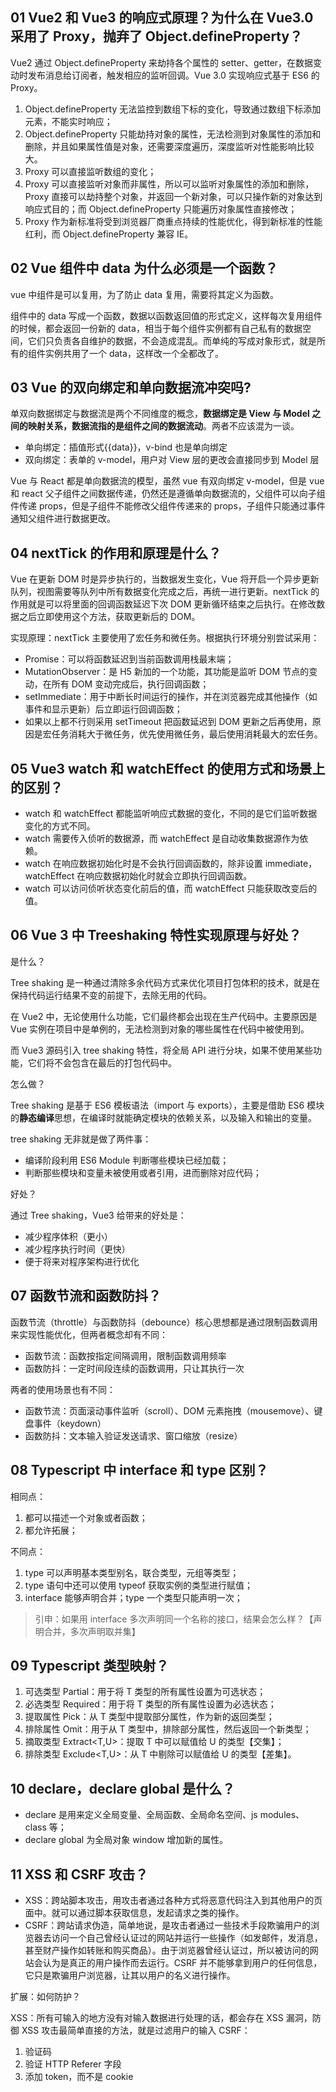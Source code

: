 ## 01 Vue2 和 Vue3 的响应式原理？为什么在 Vue3.0 采用了 Proxy，抛弃了 Object.defineProperty？

Vue2 通过 Object.defineProperty 来劫持各个属性的 setter、getter，在数据变动时发布消息给订阅者，触发相应的监听回调。Vue 3.0 实现响应式基于 ES6 的 Proxy。

1. Object.defineProperty 无法监控到数组下标的变化，导致通过数组下标添加元素，不能实时响应；
2. Object.defineProperty 只能劫持对象的属性，无法检测到对象属性的添加和删除，并且如果属性值是对象，还需要深度遍历，深度监听对性能影响比较大。
3. Proxy 可以直接监听数组的变化；
4. Proxy 可以直接监听对象而非属性，所以可以监听对象属性的添加和删除，Proxy 直接可以劫持整个对象，并返回一个新对象，可以只操作新的对象达到响应式目的；而 Object.defineProperty 只能遍历对象属性直接修改；
5. Proxy 作为新标准将受到浏览器厂商重点持续的性能优化，得到新标准的性能红利，而 Object.defineProperty 兼容 IE。

## 02 Vue 组件中 data 为什么必须是一个函数？

vue 中组件是可以复用，为了防止 data 复用，需要将其定义为函数。

组件中的 data 写成一个函数，数据以函数返回值的形式定义，这样每次复用组件的时候，都会返回一份新的 data，相当于每个组件实例都有自己私有的数据空间，它们只负责各自维护的数据，不会造成混乱。而单纯的写成对象形式，就是所有的组件实例共用了一个 data，这样改一个全都改了。

## 03 Vue 的双向绑定和单向数据流冲突吗?

单双向数据绑定与数据流是两个不同维度的概念，**数据绑定是 View 与 Model 之间的映射关系，数据流指的是组件之间的数据流动**。两者不应该混为一谈。

- 单向绑定：插值形式{{data}}，v-bind 也是单向绑定
- 双向绑定：表单的 v-model，用户对 View 层的更改会直接同步到 Model 层

Vue 与 React 都是单向数据流的模型，虽然 vue 有双向绑定 v-model，但是 vue 和 react 父子组件之间数据传递，仍然还是遵循单向数据流的，父组件可以向子组件传递 props，但是子组件不能修改父组件传递来的 props，子组件只能通过事件通知父组件进行数据更改。

## 04 nextTick 的作用和原理是什么？

Vue 在更新 DOM 时是异步执行的，当数据发生变化，Vue 将开启一个异步更新队列，视图需要等队列中所有数据变化完成之后，再统一进行更新。nextTick 的作用就是可以将里面的回调函数延迟下次 DOM 更新循环结束之后执行。在修改数据之后立即使用这个方法，获取更新后的 DOM。

实现原理：nextTick 主要使用了宏任务和微任务。根据执行环境分别尝试采用：

- Promise：可以将函数延迟到当前函数调用栈最末端；
- MutationObserver：是 H5 新加的一个功能，其功能是监听 DOM 节点的变动，在所有 DOM 变动完成后，执行回调函数；
- setImmediate：用于中断长时间运行的操作，并在浏览器完成其他操作（如事件和显示更新）后立即运行回调函数；
- 如果以上都不行则采用 setTimeout 把函数延迟到 DOM 更新之后再使用，原因是宏任务消耗大于微任务，优先使用微任务，最后使用消耗最大的宏任务。

## 05 Vue3 watch 和 watchEffect 的使用方式和场景上的区别？

- watch 和 watchEffect 都能监听响应式数据的变化，不同的是它们监听数据变化的方式不同。
- watch 需要传入侦听的数据源，而 watchEffect 是自动收集数据源作为依赖。
- watch 在响应数据初始化时是不会执行回调函数的，除非设置 immediate，watchEffect 在响应数据初始化时就会立即执行回调函数。
- watch 可以访问侦听状态变化前后的值，而 watchEffect 只能获取改变后的值。

## 06 Vue 3 中 Treeshaking 特性实现原理与好处？

是什么？

Tree shaking 是一种通过清除多余代码方式来优化项目打包体积的技术，就是在保持代码运行结果不变的前提下，去除无用的代码。

在 Vue2 中，无论使用什么功能，它们最终都会出现在生产代码中。主要原因是 Vue 实例在项目中是单例的，无法检测到对象的哪些属性在代码中被使用到。

而 Vue3 源码引入 tree shaking 特性，将全局 API 进行分块，如果不使用某些功能，它们将不会包含在最后的打包代码中。

怎么做？

Tree shaking 是基于 ES6 模板语法（import 与 exports），主要是借助 ES6 模块的**静态编译**思想，在编译时就能确定模块的依赖关系，以及输入和输出的变量。

tree shaking 无非就是做了两件事：

- 编译阶段利用 ES6 Module 判断哪些模块已经加载；
- 判断那些模块和变量未被使用或者引用，进而删除对应代码；

好处？

通过 Tree shaking，Vue3 给带来的好处是：

- 减少程序体积（更小）
- 减少程序执行时间（更快）
- 便于将来对程序架构进行优化

## 07 函数节流和函数防抖？

函数节流（throttle）与函数防抖（debounce）核心思想都是通过限制函数调用来实现性能优化，但两者概念却有不同：

- 函数节流：函数按指定间隔调用，限制函数调用频率
- 函数防抖：一定时间段连续的函数调用，只让其执行一次

两者的使用场景也有不同：

- 函数节流：页面滚动事件监听（scroll）、DOM 元素拖拽（mousemove）、键盘事件（keydown）
- 函数防抖：文本输入验证发送请求、窗口缩放（resize）

## 08 Typescript 中 interface 和 type 区别？

相同点：

1. 都可以描述一个对象或者函数；
2. 都允许拓展；

不同点：

1. type 可以声明基本类型别名，联合类型，元组等类型；
2. type 语句中还可以使用 typeof 获取实例的类型进行赋值；
3. interface 能够声明合并；type 一个类型只能声明一次；

> 引申：如果用 interface 多次声明同一个名称的接口，结果会怎么样？【声明合并，多次声明取并集】

## 09 Typescript 类型映射？

1. 可选类型 Partial：用于将 T 类型的所有属性设置为可选状态；
2. 必选类型 Required：用于将 T 类型的所有属性设置为必选状态；
3. 提取属性 Pick：从 T 类型中提取部分属性，作为新的返回类型；
4. 排除属性 Omit：用于从 T 类型中，排除部分属性，然后返回一个新类型；
5. 摘取类型 Extract<T,U>：提取 T 中可以赋值给 U 的类型【交集】；
6. 排除类型 Exclude<T,U>：从 T 中剔除可以赋值给 U 的类型【差集】。

## 10 declare，declare global 是什么？

- declare 是用来定义全局变量、全局函数、全局命名空间、js modules、class 等；
- declare global 为全局对象 window 增加新的属性。

## 11 XSS 和 CSRF 攻击？

- XSS：跨站脚本攻击，用攻击者通过各种方式将恶意代码注入到其他用户的页面中。就可以通过脚本获取信息，发起请求之类的操作。
- CSRF：跨站请求伪造，简单地说，是攻击者通过一些技术手段欺骗用户的浏览器去访问一个自己曾经认证过的网站并运行一些操作（如发邮件，发消息，甚至财产操作如转账和购买商品）。由于浏览器曾经认证过，所以被访问的网站会认为是真正的用户操作而去运行。CSRF 并不能够拿到用户的任何信息，它只是欺骗用户浏览器，让其以用户的名义进行操作。

扩展：如何防护？

XSS：所有可输入的地方没有对输入数据进行处理的话，都会存在 XSS 漏洞，防御 XSS 攻击最简单直接的方法，就是过滤用户的输入
CSRF：

1. 验证码
2. 验证 HTTP Referer 字段
3. 添加 token，而不是 cookie
